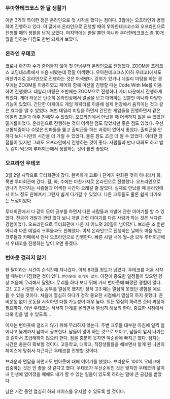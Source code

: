 ### 우아한테크코스 한 달 생활기

이번 3기의 특이한 점은 온라인으로 첫 시작을 했다는 점이다. 3월에는 오프라인과 병행하여 진행하고 있다. 이 글에서 온라인으로 진행할 때의 우아한테크코스와 오프라인으로 진행할 때의 생활을 남겨 보았다. 마지막에는 한달 뿐만 아니라 우아한테크코스 총 10개월을 임하는 다짐도 한번 되새겨 보았다.

### 온라인 우테코

코로나 확진자 수가 줄어들지 않아 첫 만남부터 온라인으로 진행했다. ZOOM을 프리코스 코딩테스트에서 처음 써봤는데 정말 어색했다.  우아한테크코스(이하 우테코)에서도 마찬가지로 온라인으로 진행하는 것은 어색했다. 강의가 있거나 데일리 미팅을 하는 경우에는 ZOOM을 이용하였고 페어와 함께 미션을 진행할 때는 Code With Me를 이용하여 진행했다. 데일리 미팅은 초반에는 ZOOM으로 진행하다 게더 타운에서 진행하게 되었다. 게더 타운은 단순히 온라인상에서 얼굴을 보고 대화하는 것뿐만 아니라 다양한 기능이 있었다. 간단한 아케이드 게임 캐릭터를 이용해 실제 현장에서 움직이는 것과 같은 효과를 낼 수 있었다. 매번 데일리 미팅을 하면서 간단한 게임들을 진행하면서 같은 데일리 조들과 아주 친해질 수 있었다. 오프라인에서 만났을 때 어색하지 않을 수 있었던 밑거름이었다.
 온라인으로 진행하는 것이 어색한 점도 많았지만 좋은 점도 있었다. 우선 교통체증이나 수많은 인파들을 뚫고 출퇴근을 하는 과정이 없어서 좋았다. 출퇴근을 안하다 보니 나만의 시간을 더 가질 수 있었다. 물론 잠도 조금 더 잘 수 있었다. 이러한 장점들이 있지만 그래도 오프라인에서 진행하는 것이 좋다. 사람들과 만나 대화도 하고 밥도 같이 먹으며 루터회관에서 생활하는 것이 훨씬 좋았다. 

### 오프라인 우테코

3월 2일 시작으로 루터회관에 갔다. 완벽하게 코로나 단계가 완화된 것이 아니라서 화, 목만 루터회관에 갔다. 월, 화, 수에는 마찬가지로 온라인으로 진행했다. 오프라인으로 만나기 전까지는 사람들과 어색한 시간이 오래갈 줄 알았다. 실제로 만났을 때 온라인에서 어느 정도 친해져서 그런지 쉽게 다가갈 수 있었다. 다른 크루들도 물론 쉽게 다가오는 느낌이었다.

루터회관에서 다 같이 모여 공부를 하면서 다른 사람들과 개발에 관한 이야기를 할 수 있었다. 전공이 개발과 관련 없다 보니 개발 관련 이야기를 다른 사람과 하는 것은 색다른 경험이었다. 오프라인으로 루터회관에 나온 지 어느덧 20일이 넘어갔다. 브라운 조 뿐만 아니라 다른 데일리 크루들과도 친해졌다. 이제 온라인으로 진행하는 날에도 마음 맞는 크루들과 카페에서 만나 오프라인으로 진행한다. 빠른 시일 내에 월~금 모두 루터회관에서 우테코를 진행하는 날이 오면 좋겠다.

### 번아웃 걸리지 않기

한 달이라는 시간이 순식간에 지나갔다. 이제 8개월 정도가 남았다. 우테코를 처음 시작할 때부터 다짐했던 것이 있다. `번아웃에 걸리지 않기`. 이전에 중요한 일정들이 있으면 항상 처음에 무리해서 달렸다. 무리를 하다 보니 뒤에 가서 번아웃에 빠졌던 경험이 많다. 고1, 고2 시절엔 수능 공부를 열심히 했지만 정작 고3 때는 열심히 못했던 경험을 예로 들 수 있을 것이다. 처음에 열심히 하다가 정작 중요한 시점에서 열심히 하지 못했다. 준비운동 없이 운동을 시작하면 다칠 가능성이 매우 높다. 뭐든 열심히 하려면 준비 과정이 필요하다. 이번 우테코는 서서히 단계를 올리면서 열심히 해보려 한다. 중요한 시점에서 더욱 힘을 낼 수 있도록...

이제는 번아웃에 걸리지 않기 위해 무리하지 않는다. 주변 크루들 대부분 아침에 일찍 일어나고 늦게까지 남아서 공부한다. 남들이 많이 하는 것으로 보이고, 남들이 앞서 나가는 것 같아서 조급해하지 않으려 한다. 잠을 충분히 못자면 악순환에 빠지곤 했다. 잠자는 시간은 충분히 확보할 것이다. 고등학교, 대학교, 직장생활들을 해보면서 알게 된 나만의 페이스에 맞춰서 차근차근 우테코를 진행할 것이다.

브라운과 면담을 하면서도 번아웃에 대해 이야기를 했었다. 브라운도 100% 우테코에 집중하는 것은 안 좋을 것 같다고 했다. 우테코가 우선순위인 것은 맞지만 우테코의 삶이 내 인생에 없어졌을 때에도 내가 할 수 있는 일들이 있도록 하라는 말에 큰 공감을 받았다.

남은 기간 동안 열심히 하되 페이스를 유지할 수 있도록 할 것이다.
